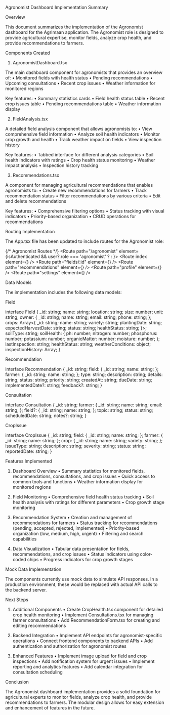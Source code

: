Agronomist Dashboard Implementation Summary

Overview

This document summarizes the implementation of the Agronomist dashboard for the Agrimaan application. The Agronomist role is designed to provide agricultural expertise, monitor fields, analyze crop health, and provide recommendations to farmers.


Components Created

1. AgronomistDashboard.tsx

The main dashboard component for agronomists that provides an overview of:
• Monitored fields with health status
• Pending recommendations
• Upcoming consultations
• Recent crop issues
• Weather information for monitored regions


Key features:
• Summary statistics cards
• Field health status table
• Recent crop issues table
• Pending recommendations table
• Weather information display


2. FieldAnalysis.tsx

A detailed field analysis component that allows agronomists to:
• View comprehensive field information
• Analyze soil health indicators
• Monitor crop growth and health
• Track weather impact on fields
• View inspection history


Key features:
• Tabbed interface for different analysis categories
• Soil health indicators with ratings
• Crop health status monitoring
• Weather impact analysis
• Inspection history tracking


3. Recommendations.tsx

A component for managing agricultural recommendations that enables agronomists to:
• Create new recommendations for farmers
• Track recommendation status
• Filter recommendations by various criteria
• Edit and delete recommendations


Key features:
• Comprehensive filtering options
• Status tracking with visual indicators
• Priority-based organization
• CRUD operations for recommendations


Routing Implementation

The App.tsx file has been updated to include routes for the Agronomist role:

{/* Agronomist Routes */}
<Route path="/agronomist" element={isAuthenticated && user?.role === 'agronomist' ? <Layout /> : <Navigate to="/login" />}>
  <Route index element={<AgronomistDashboard />} />
  <Route path="fields/:id" element={<FieldAnalysis />} />
  <Route path="recommendations" element={<Recommendations />} />
  <Route path="profile" element={<Profile />} />
  <Route path="settings" element={<Settings />} />
</Route>


Data Models

The implementation includes the following data models:


Field

interface Field {
  _id: string;
  name: string;
  location: string;
  size: number;
  unit: string;
  owner: {
    _id: string;
    name: string;
    email: string;
    phone: string;
  };
  crops: Array<{
    _id: string;
    name: string;
    variety: string;
    plantingDate: string;
    expectedHarvestDate: string;
    status: string;
    healthStatus: string;
  }>;
  soilType: string;
  soilHealth: {
    ph: number;
    nitrogen: number;
    phosphorus: number;
    potassium: number;
    organicMatter: number;
    moisture: number;
  };
  lastInspection: string;
  healthStatus: string;
  weatherConditions: object;
  inspectionHistory: Array<object>;
}


Recommendation

interface Recommendation {
  _id: string;
  field: {
    _id: string;
    name: string;
  };
  farmer: {
    _id: string;
    name: string;
  };
  type: string;
  description: string;
  details: string;
  status: string;
  priority: string;
  createdAt: string;
  dueDate: string;
  implementedDate?: string;
  feedback?: string;
}


Consultation

interface Consultation {
  _id: string;
  farmer: {
    _id: string;
    name: string;
    email: string;
  };
  field?: {
    _id: string;
    name: string;
  };
  topic: string;
  status: string;
  scheduledDate: string;
  notes?: string;
}


CropIssue

interface CropIssue {
  _id: string;
  field: {
    _id: string;
    name: string;
  };
  farmer: {
    _id: string;
    name: string;
  };
  crop: {
    _id: string;
    name: string;
    variety: string;
  };
  issueType: string;
  description: string;
  severity: string;
  status: string;
  reportedDate: string;
}


Features Implemented

1. Dashboard Overview
• Summary statistics for monitored fields, recommendations, consultations, and crop issues
• Quick access to common tools and functions
• Weather information display for monitored regions


2. Field Monitoring
• Comprehensive field health status tracking
• Soil health analysis with ratings for different parameters
• Crop growth stage monitoring


3. Recommendation System
• Creation and management of recommendations for farmers
• Status tracking for recommendations (pending, accepted, rejected, implemented)
• Priority-based organization (low, medium, high, urgent)
• Filtering and search capabilities


4. Data Visualization
• Tabular data presentation for fields, recommendations, and crop issues
• Status indicators using color-coded chips
• Progress indicators for crop growth stages


Mock Data Implementation

The components currently use mock data to simulate API responses. In a production environment, these would be replaced with actual API calls to the backend server.


Next Steps

1. Additional Components
• Create CropHealth.tsx component for detailed crop health monitoring
• Implement Consultations.tsx for managing farmer consultations
• Add RecommendationForm.tsx for creating and editing recommendations


2. Backend Integration
• Implement API endpoints for agronomist-specific operations
• Connect frontend components to backend APIs
• Add authentication and authorization for agronomist routes


3. Enhanced Features
• Implement image upload for field and crop inspections
• Add notification system for urgent issues
• Implement reporting and analytics features
• Add calendar integration for consultation scheduling


Conclusion

The Agronomist dashboard implementation provides a solid foundation for agricultural experts to monitor fields, analyze crop health, and provide recommendations to farmers. The modular design allows for easy extension and enhancement of features in the future.